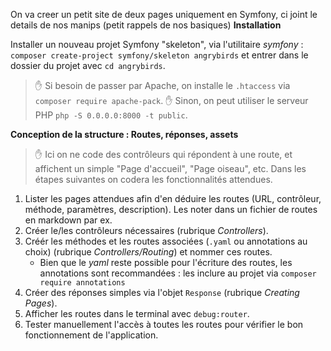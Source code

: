<html>


 On va creer un petit site de deux pages uniquement en Symfony,
 ci joint le details de nos manips (petit rappels de nos basiques)
**Installation**

Installer un nouveau projet Symfony "skeleton", via l'utilitaire _symfony_ : `composer create-project symfony/skeleton angrybirds` et entrer dans le dossier du projet avec `cd angrybirds`.

> :hand: Si besoin de passer par Apache, on installe le `.htaccess` via `composer require apache-pack`.
> :hand: Sinon, on peut utiliser le serveur PHP `php -S 0.0.0.0:8000 -t public`.

**Conception de la structure : Routes, réponses, assets**

> :hand: Ici on ne code des contrôleurs qui répondent à une route, et affichent un simple "Page d'accueil", "Page oiseau", etc. Dans les étapes suivantes on codera les fonctionnalités attendues.

1. Lister les pages attendues afin d'en déduire les routes (URL, contrôleur, méthode, paramètres, description). Les noter dans un fichier de routes en markdown par ex.
2. Créer le/les contrôleurs nécessaires (rubrique _Controllers_).
3. Créér les méthodes et les routes associées (`.yaml` ou annotations au choix) (rubrique _Controllers/Routing_) et nommer ces routes.
   - Bien que le _yaml_ reste possible pour l'écriture des routes, les annotations sont recommandées : les inclure au projet via `composer require annotations`
4. Créer des réponses simples via l'objet `Response` (rubrique _Creating Pages_).
5. Afficher les routes dans le terminal avec `debug:router`.
6. Tester manuellement l'accès à toutes les routes pour vérifier le bon fonctionnement de l'application.